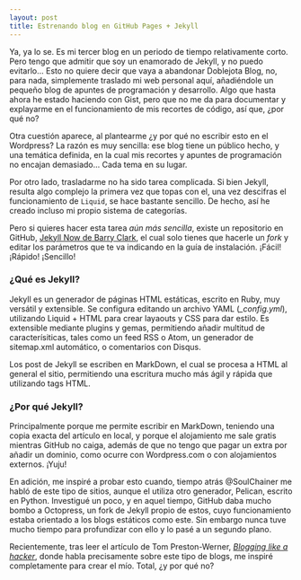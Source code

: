 ```yaml
---
layout: post
title: Estrenando blog en GitHub Pages + Jekyll
---
```


Ya, ya lo se. Es mi tercer blog en un periodo de tiempo relativamente corto. Pero tengo que admitir que soy un enamorado de Jekyll, y no puedo evitarlo... Esto no quiere decir que vaya a abandonar Doblejota Blog, no, para nada, simplemente traslado mi web personal aquí, añadiéndole un pequeño blog de apuntes de programación y desarrollo. Algo que hasta ahora he estado haciendo con Gist, pero que no me da para documentar y explayarme en el funcionamiento de mis recortes de código, así que, ¿por qué no?

Otra cuestión aparece, al plantearme ¿y por qué no escribir esto en el Wordpress? La razón es muy sencilla: ese blog tiene un público hecho, y una temática definida, en la cual mis recortes y apuntes de programación no encajan demasiado... Cada tema en su lugar.

Por otro lado, trasladarme no ha sido tarea complicada. Si bien Jekyll, resulta algo complejo la primera vez que topas con el, una vez descifras el funcionamiento de `Liquid`, se hace bastante sencillo. De hecho, así he creado incluso mi propio sistema de categorías.

Pero si quieres hacer esta tarea *aún más sencilla*, existe un repositorio en GitHub, [Jekyll Now de Barry Clark](https://github.com/barryclark/jekyll-now), el cual solo tienes que hacerle un *fork* y editar los parámetros que te va indicando en la guía de instalación. ¡Fácil! ¡Rápido! ¡Sencillo!

### ¿Qué es Jekyll?

Jekyll es un generador de páginas HTML estáticas, escrito en Ruby, muy versátil y extensible. Se configura editando un archivo YAML (*_config.yml*), utilizando Liquid + HTML para crear layaouts y CSS para dar estilo. Es extensible mediante plugins y gemas, permitiendo añadir multitud de caracterísiticas, tales como un feed RSS o Atom, un generador de sitemap.xml automático, o comentarios con Disqus.

Los post de Jekyll se escriben en MarkDown, el cual se procesa a HTML al general el sitio, permitiendo una escritura mucho más ágil y rápida que utilizando tags HTML.

### ¿Por qué Jekyll?

Principalmente porque me permite escribir en MarkDown, teniendo una copia exacta del artículo en local, y porque el alojamiento me sale gratis mientras GitHub no caiga, además de que no tengo que pagar un extra por añadir un dominio, como ocurre con Wordpress.com o con alojamientos externos. ¡Yuju!

En adición, me inspiré a probar esto cuando, tiempo atrás @SoulChainer me habló de este tipo de sitios, aunque el utiliza otro generador, Pelican, escrito en Python. Investigué un poco, y en aquel tiempo, GitHub daba mucho bombo a Octopress, un fork de Jekyll propio de estos, cuyo funcionamiento estaba orientado a los blogs estáticos como este. Sin embargo nunca tuve mucho tiempo para profundizar con ello y lo pasé a un segundo plano.

Recientemente, tras leer el artículo de Tom Preston-Werner, [*Blogging like a hacker*](http://tom.preston-werner.com/2008/11/17/blogging-like-a-hacker.html), donde habla precisamente sobre este tipo de blogs, me inspiré completamente para crear el mío. Total, ¿y por qué no?
